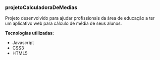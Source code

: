 ### projetoCalculadoraDeMedias

Projeto desenvolvido para ajudar profissionais da área de educação a ter um aplicativo web para cálculo de média de seus alunos.

<b>Tecnologias utilizadas:</b>

- Javascript
- CSS3
- HTML5
